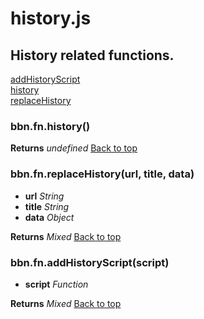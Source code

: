 # history.js

## History related functions.

<a name="bbn_top"></a>[addHistoryScript](#addHistoryScript)  
[history](#history)  
[replaceHistory](#replaceHistory)  


### <a name="history"></a>bbn.fn.history()


  __Returns__ _undefined_ 
[Back to top](#bbn_top)  

### <a name="replaceHistory"></a>bbn.fn.replaceHistory(url, title, data)

  * __url__ _String_ 
  * __title__ _String_ 
  * __data__ _Object_ 

  __Returns__ _Mixed_ 
[Back to top](#bbn_top)  

### <a name="addHistoryScript"></a>bbn.fn.addHistoryScript(script)

  * __script__ _Function_ 

  __Returns__ _Mixed_ 
[Back to top](#bbn_top)  